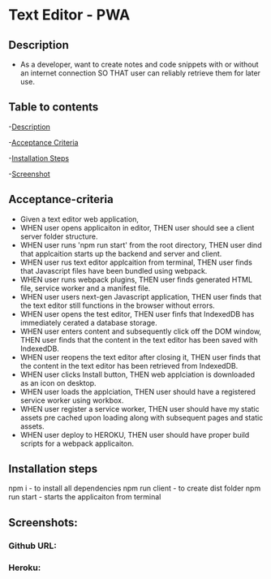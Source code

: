 # Text Editor - PWA

## Description
* As a developer, want to create notes and code snippets with or without an internet connection SO THAT user can reliably retrieve them for later use.

## Table to contents

-[Description](#description)

-[Acceptance Criteria](#acceptance-criteria)

-[Installation Steps](#installation-steps)

-[Screenshot](#screenshots)

## Acceptance-criteria

* Given a text editor web application, 
* WHEN user opens applicaiton in editor, THEN user should see a client server folder structure.
* WHEN user runs 'npm run start' from the root directory, THEN user dind that applcaition starts up the backend and server and client.
* WHEN user rus text editor applcaition from terminal, THEN user finds that Javascript files have been bundled using webpack.
* WHEN user runs webpack plugins, THEN user finds generated HTML file, service worker and a manifest file.
* WHEN user users next-gen Javascript application, THEN user finds that the text editor still functions in the browser without errors. 
* WHEN user opens the test editor, THEN user finfs that IndexedDB has immediately cerated a database storage. 
* WHEN user enters content and subsequently click off the DOM window, THEN user finds that the content in the text editor has been saved with IndexedDB. 
* WHEN user reopens the text editor after closing it, THEN user finds that the content in the text editor has been retrieved from IndexedDB. 
* WHEN user clicks Install button, THEN web applciation is downloaded as an icon on desktop. 
* WHEN user loads the applciation, THEN user should have a registered service worker using workbox. 
* WHEN user register a service worker, THEN user should have my static assets pre cached upon loading along with subsequent pages and static assets.
* WHEN user deploy to HEROKU, THEN user should have proper build scripts for a webpack applicaiton.

## Installation steps

npm i - to install all dependencies 
npm run client - to create dist folder
npm run start - starts the applicaiton from terminal

## Screenshots:



### Github URL:

### Heroku: 







